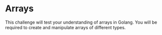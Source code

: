 # Arrays

This challenge will test your understanding of arrays in Golang. You will be required to create and manipulate arrays of different types.
